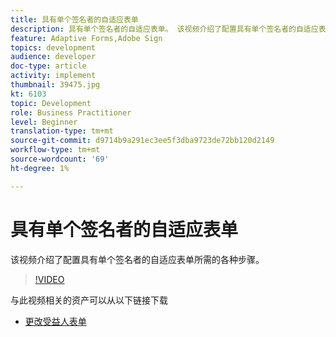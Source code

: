 ```yaml
---
title: 具有单个签名者的自适应表单
description: 具有单个签名者的自适应表单。 该视频介绍了配置具有单个签名者的自适应表单所需的各种步骤。
feature: Adaptive Forms,Adobe Sign
topics: development
audience: developer
doc-type: article
activity: implement
thumbnail: 39475.jpg
kt: 6103
topic: Development
role: Business Practitioner
level: Beginner
translation-type: tm+mt
source-git-commit: d9714b9a291ec3ee5f3dba9723de72bb120d2149
workflow-type: tm+mt
source-wordcount: '69'
ht-degree: 1%

---
```


# 具有单个签名者的自适应表单


该视频介绍了配置具有单个签名者的自适应表单所需的各种步骤。

>[!VIDEO](https://video.tv.adobe.com/v/39475/?quality=9&learn=on)

与此视频相关的资产可以从以下链接下载

* [更改受益人表单  ](assets/change-of-beneficiary-form.zip)
